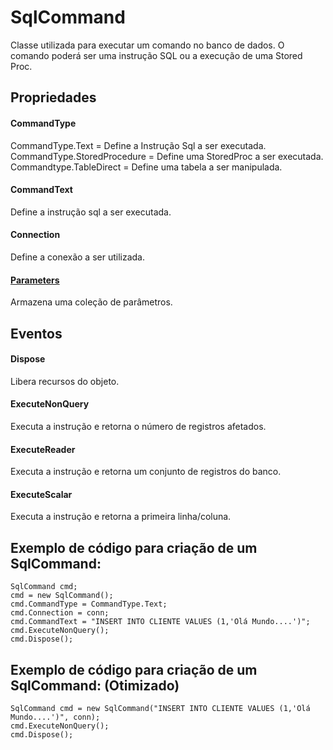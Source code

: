 # SqlCommand
Classe utilizada para executar um comando no banco de dados. O comando poderá ser uma instrução SQL ou a execução de uma Stored Proc.

## Propriedades

#### CommandType     
CommandType.Text = Define a Instrução Sql a ser executada. <br>
CommandType.StoredProcedure = Define uma StoredProc a ser executada. <br>
Commandtype.TableDirect = Define uma tabela a ser manipulada. <br>

#### CommandText             
Define a instrução sql a ser executada.

#### Connection                
Define a conexão a ser utilizada.

#### [Parameters](https://github.com/marc3lorodrigues/ADO.NET/blob/main/SqlParameter.md "link de acesso a página SqlParameters")	
Armazena uma coleção de parâmetros.

## Eventos

#### Dispose	
Libera recursos do objeto.

#### ExecuteNonQuery
Executa a instrução e retorna o número de registros afetados.

#### ExecuteReader
Executa a instrução e retorna um conjunto de registros do banco.

#### ExecuteScalar
Executa a instrução e retorna a primeira linha/coluna.


## Exemplo de código para criação de um SqlCommand:
```
SqlCommand cmd;
cmd = new SqlCommand();
cmd.CommandType = CommandType.Text;
cmd.Connection = conn;
cmd.CommandText = "INSERT INTO CLIENTE VALUES (1,'Olá Mundo....')";
cmd.ExecuteNonQuery();
cmd.Dispose();
```

## Exemplo de código para criação de um SqlCommand: (Otimizado)
```
SqlCommand cmd = new SqlCommand("INSERT INTO CLIENTE VALUES (1,'Olá Mundo....')", conn);
cmd.ExecuteNonQuery();
cmd.Dispose();
```
 

 

